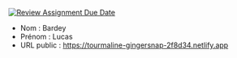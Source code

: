[![Review Assignment Due Date](https://classroom.github.com/assets/deadline-readme-button-24ddc0f5d75046c5622901739e7c5dd533143b0c8e959d652212380cedb1ea36.svg)](https://classroom.github.com/a/A7RgsI5R)
- Nom : Bardey
- Prénom : Lucas
- URL public : https://tourmaline-gingersnap-2f8d34.netlify.app


